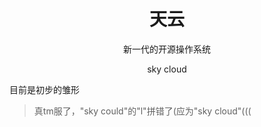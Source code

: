 <h1 align="center">天云</h1>

<p align="center">新一代的开源操作系统</p>

<p align="center">sky cloud</p>

目前是初步的雏形

>真tm服了，"sky could"的"l"拼错了(应为"sky cloud"(((